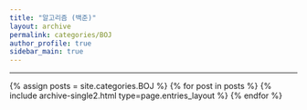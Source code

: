 ```yaml
---
title: "알고리즘 (백준)"
layout: archive
permalink: categories/BOJ
author_profile: true
sidebar_main: true
---
```


<!-- 공백이 포함되어 있는 카테고리 이름의 경우 site.categories.['a b c'] 이런식으로! -->

***

{% assign posts = site.categories.BOJ %}
{% for post in posts %} {% include archive-single2.html type=page.entries_layout %} {% endfor %}